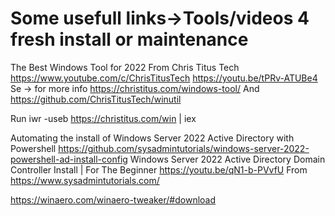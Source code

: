 # Some usefull links->Tools/videos 4 fresh install or maintenance

The Best Windows Tool for 2022
From  Chris Titus Tech https://www.youtube.com/c/ChrisTitusTech
https://youtu.be/tPRv-ATUBe4
Se -> for more info
    https://christitus.com/windows-tool/    And
    https://github.com/ChrisTitusTech/winutil


Run
iwr -useb https://christitus.com/win | iex

Automating the install of Windows Server 2022 Active Directory with Powershell
    https://github.com/sysadmintutorials/windows-server-2022-powershell-ad-install-config
Windows Server 2022 Active Directory Domain Controller Install | For The Beginner   https://youtu.be/qN1-b-PVvfU
    From https://www.sysadmintutorials.com/
    



https://winaero.com/winaero-tweaker/#download

